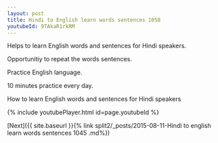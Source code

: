 ```yaml
---
layout: post
title: Hindi to English learn words sentences 1058 
youtubeId: 9TAkaR1rkRM
---
```

 
 
Helps to learn English words and sentences for Hindi speakers.

Opportunitiy to repeat the words sentences. 

Practice English language. 
 
10 minutes practice every day. 
 
How to learn English words and sentences for Hindi speakers 
 
{% include youtubePlayer.html id=page.youtubeId %}
 
 
[Next]({{ site.baseurl }}{% link  split2/_posts/2015-08-11-Hindi to english learn words sentences 1045 .md%})
 
